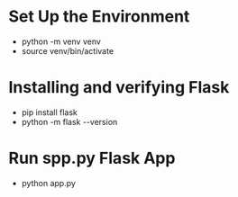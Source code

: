 # Set Up the Environment
- python -m venv venv
- source venv/bin/activate
# Installing and verifying Flask
- pip install flask
- python -m flask --version
# Run spp.py Flask App
- python app.py
